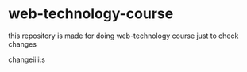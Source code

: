# web-technology-course
this repository is made for doing web-technology course
just to check changes

changeiiii:s
